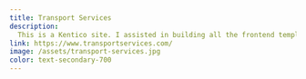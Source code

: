 ```yaml
---
title: Transport Services
description:
  This is a Kentico site. I assisted in building all the frontend templates for handoff to a backend developer to integrate into a CMS.
link: https://www.transportservices.com/
image: /assets/transport-services.jpg
color: text-secondary-700
---
```

